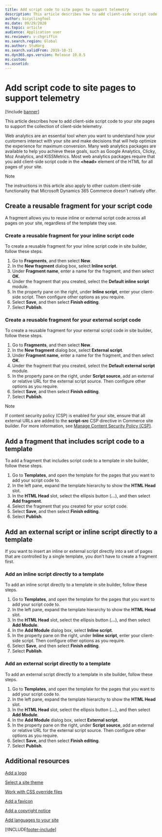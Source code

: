 ```yaml
---
title: Add script code to site pages to support telemetry
description: This article describes how to add client-side script code to your site pages to support the collection of client-side telemetry.
author: bicyclingfool
ms.date: 09/29/2020
ms.topic: article
audience: Application user
ms.reviewer: v-chgriffin
ms.search.region: Global
ms.author: StuHarg
ms.search.validFrom: 2019-10-31
ms.dyn365.ops.version: Release 10.0.5
ms.custom: 
ms.assetid: 
---
```


# Add script code to site pages to support telemetry

[!include [banner](includes/banner.md)]

This article describes how to add client-side script code to your site pages to support the collection of client-side telemetry.

Web analytics are an essential tool when you want to understand how your customers interact with your site and make decisions that will help optimize the experience for maximum conversion. Many web analytics packages are available to help you achieve these goals, such as Google Analytics, Clicky, Moz Analytics, and KISSMetrics. Most web analytics packages require that you add client-side script code in the **\<head\>** element of the HTML for all pages of your site.

> [!NOTE]
> The instructions in this article also apply to other custom client-side functionality that Microsoft Dynamics 365 Commerce doesn't natively offer.

## Create a reusable fragment for your script code

A fragment allows you to reuse inline or external script code across all pages on your site, regardless of the template they use.

### Create a reusable fragment for your inline script code

To create a reusable fragment for your inline script code in site builder, follow these steps.

1. Go to **Fragments**, and then select **New**.
1. In the **New fragment** dialog box, select **Inline script**.
1. Under **Fragment name**, enter a name for the fragment, and then select **OK**.
1. Under the fragment that you created, select the **Default inline script** module.
1. In the property pane on the right, under **Inline script**, enter your client-side script. Then configure other options as you require.
1. Select **Save**, and then select **Finish editing**.
1. Select **Publish**.

### Create a reusable fragment for your external script code

To create a reusable fragment for your external script code in site builder, follow these steps.

1. Go to **Fragments**, and then select **New**.
1. In the **New fragment** dialog box, select **External script**.
1. Under **Fragment name**, enter a name for the fragment, and then select **OK**.
1. Under the fragment that you created, select the **Default external script** module.
1. In the property pane on the right, under **Script source**, add an external or relative URL for the external script source. Then configure other options as you require.
1. Select **Save**, and then select **Finish editing**.
1. Select **Publish**.

> [!NOTE]
> If content security policy (CSP) is enabled for your site, ensure that all external URLs are added to the **script-src** CSP directive in Commerce site builder. For more information, see [Manage Content Security Policy (CSP)](dev-itpro/manage-csp.md).

## Add a fragment that includes script code to a template

To add a fragment that includes script code to a template in site builder, follow these steps.

1. Go to **Templates**, and open the template for the pages that you want to add your script code to.
1. In the left pane, expand the template hierarchy to show the **HTML Head** slot.
1. In the **HTML Head** slot, select the ellipsis button (**...**), and then select **Add fragment**.
1. Select the fragment that you created for your script code.
1. Select **Save**, and then select **Finish editing**.
1. Select **Publish**.

## Add an external script or inline script directly to a template

If you want to insert an inline or external script directly into a set of pages that are controlled by a single template, you don't have to create a fragment first.

### Add an inline script directly to a template

To add an inline script directly to a template in site builder, follow these steps.

1. Go to **Templates**, and open the template for the pages that you want to add your script code to.
1. In the left pane, expand the template hierarchy to show the **HTML Head** slot.
1. In the **HTML Head** slot, select the ellipsis button (**...**), and then select **Add Module**.
1. In the **Add Module** dialog box, select **Inline script**.
1. In the property pane on the right, under **Inline script**, enter your client-side script. Then configure other options as you require.
1. Select **Save**, and then select **Finish editing**.
1. Select **Publish**.

### Add an external script directly to a template

To add an external script directly to a template in site builder, follow these steps.

1. Go to **Templates**, and open the template for the pages that you want to add your script code to.
1. In the left pane, expand the template hierarchy to show the **HTML Head** slot.
1. In the **HTML Head** slot, select the ellipsis button (**...**), and then select **Add Module**.
1. In the **Add Module** dialog box, select **External script**.
1. In the property pane on the right, under **Script source**, add an external or relative URL for the external script source. Then configure other options as you require.
1. Select **Save**, and then select **Finish editing**.
1. Select **Publish**.

## Additional resources

[Add a logo](add-logo.md)

[Select a site theme](select-site-theme.md)

[Work with CSS override files](css-override-files.md)

[Add a favicon](add-favicon.md)

[Add a copyright notice](add-copyright-notice.md)

[Add languages to your site](add-languages-to-site.md)


[!INCLUDE[footer-include](../includes/footer-banner.md)]

